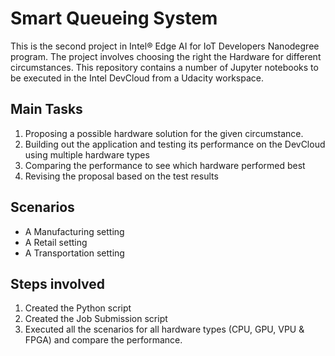 # Smart Queueing System

This is the second project in Intel® Edge AI for IoT Developers Nanodegree program. The project involves choosing the right the Hardware for different circumstances. This repository contains a number of Jupyter notebooks to be executed in the Intel DevCloud from a Udacity workspace.

## Main Tasks
1. Proposing a possible hardware solution for the given circumstance.
2. Building out the application and testing its performance on the DevCloud using multiple hardware types
3. Comparing the performance to see which hardware performed best
4. Revising the proposal based on the test results

## Scenarios
- A Manufacturing setting
- A Retail setting
- A Transportation setting

## Steps involved
1. Created the Python script
2. Created the Job Submission script
3. Executed all the scenarios for all hardware types (CPU, GPU, VPU & FPGA) and compare the performance.
